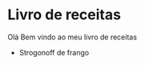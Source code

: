 
<h1>Livro de receitas </h1>

Olá Bem vindo ao meu livro de receitas

<ul> 
  <li>Strogonoff de frango </li>
</ul>